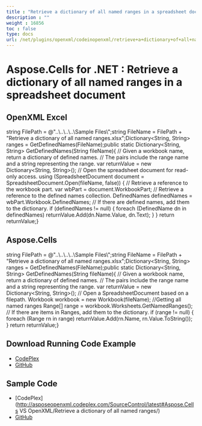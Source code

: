 ```yaml
---
title : "Retrieve a dictionary of all named ranges in a spreadsheet document" 
description : "" 
weight : 16856 
toc : false
type: docs
url: /net/plugins/openxml/codeinopenxml/retrieve+a+dictionary+of+all+named+ranges+in+a+spreadsheet+document/
---
```


# Aspose.Cells for .NET : Retrieve a dictionary of all named ranges in a spreadsheet document


## OpenXML Excel

string FilePath = @"..\\..\\..\\..\\Sample Files\\";string FileName = FilePath + "Retrieve a dictionary of all named ranges.xlsx";Dictionary<String, String> ranges = GetDefinedNames(FileName);public static Dictionary<String, String> GetDefinedNames(String fileName){    // Given a workbook name, return a dictionary of defined names.    // The pairs include the range name and a string representing the range.    var returnValue = new Dictionary<String, String>();    // Open the spreadsheet document for read-only access.    using (SpreadsheetDocument document =        SpreadsheetDocument.Open(fileName, false))    {        // Retrieve a reference to the workbook part.        var wbPart = document.WorkbookPart;        // Retrieve a reference to the defined names collection.        DefinedNames definedNames = wbPart.Workbook.DefinedNames;        // If there are defined names, add them to the dictionary.        if (definedNames != null)        {            foreach (DefinedName dn in definedNames)                returnValue.Add(dn.Name.Value, dn.Text);        }    }    return returnValue;}

## Aspose.Cells

string FilePath = @"..\\..\\..\\..\\Sample Files\\";string FileName = FilePath + "Retrieve a dictionary of all named ranges.xlsx";Dictionary<String, String> ranges = GetDefinedNames(FileName);public static Dictionary<String, String> GetDefinedNames(String fileName){    // Given a workbook name, return a dictionary of defined names.    // The pairs include the range name and a string representing the range.    var returnValue = new Dictionary<String, String>();        // Open a SpreadsheetDocument based on a filepath.    Workbook workbook = new Workbook(fileName);        //Getting all named ranges    Range\[\] range = workbook.Worksheets.GetNamedRanges();        // If there are items in Ranges, add them to the dictionary.    if (range != null)    {        foreach (Range rn in range)            returnValue.Add(rn.Name, rn.Value.ToString());    }    return returnValue;}

## Download Running Code Example

*   [CodePlex](https://asposeopenxml.codeplex.com/releases/view/616479)
*   [GitHub](https://github.com/aspose-cells/Aspose.Cells-for-.NET/releases/tag/AsposeCellsVsOpenXMLv1.1)

## Sample Code

*   [CodePlex](http://asposeopenxml.codeplex.com/SourceControl/latest#Aspose.Cells VS OpenXML/Retrieve a dictionary of all named ranges/)
*   [GitHub](https://github.com/aspose-cells/Aspose.Cells-for-.NET/tree/master/Plugins/Aspose.Cells%20Vs%20OpenXML%20Spreadsheets/Aspose.Cells%20VS%20OpenXML/Retrieve%20a%20dictionary%20of%20all%20named%20ranges)

